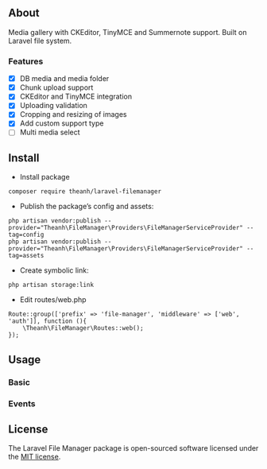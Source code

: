 ## About
Media gallery with CKEditor, TinyMCE and Summernote support. Built on Laravel file system.

### Features
- [x] DB media and media folder
- [x] Chunk upload support
- [x] CKEditor and TinyMCE integration
- [x] Uploading validation
- [x] Cropping and resizing of images
- [x] Add custom support type
- [ ] Multi media select

## Install
- Install package
```
composer require theanh/laravel-filemanager
```

- Publish the package’s config and assets:
```
php artisan vendor:publish --provider="Theanh\FileManager\Providers\FileManagerServiceProvider" --tag=config
php artisan vendor:publish --provider="Theanh\FileManager\Providers\FileManagerServiceProvider" --tag=assets
```
- Create symbolic link:
```
php artisan storage:link
```

- Edit routes/web.php
```
Route::group(['prefix' => 'file-manager', 'middleware' => ['web', 'auth']], function (){
    \Theanh\FileManager\Routes::web();
});
```

## Usage
### Basic

### Events

## License

The Laravel File Manager package is open-sourced software licensed under the [MIT license](https://opensource.org/licenses/MIT).
